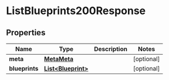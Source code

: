 

# ListBlueprints200Response


## Properties

| Name | Type | Description | Notes |
|------------ | ------------- | ------------- | -------------|
|**meta** | [**MetaMeta**](MetaMeta.md) |  |  [optional] |
|**blueprints** | [**List&lt;Blueprint&gt;**](Blueprint.md) |  |  [optional] |



